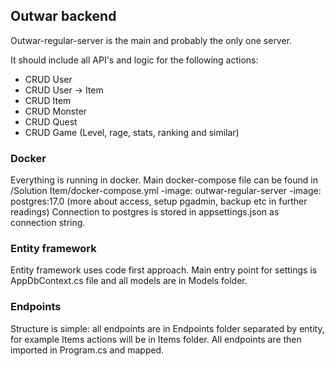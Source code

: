﻿## Outwar backend
Outwar-regular-server is the main and probably the only one server.

It should include all API's and logic for the following actions:

* CRUD User
* CRUD User -> Item
* CRUD Item
* CRUD Monster
* CRUD Quest
* CRUD Game (Level, rage, stats, ranking and similar)

### Docker
Everything is running in docker. Main docker-compose file can be found in /Solution Item/docker-compose.yml -image: outwar-regular-server -image: postgres:17.0 (more about access, setup pgadmin, backup etc in further readings) Connection to postgres is stored in appsettings.json as connection string.

### Entity framework
Entity framework uses code first approach. Main entry point for settings is AppDbContext.cs file and all models are in Models folder.

### Endpoints
Structure is simple: all endpoints are in Endpoints folder separated by entity, for example Items actions will be in Items folder. All endpoints are then imported in Program.cs and mapped.